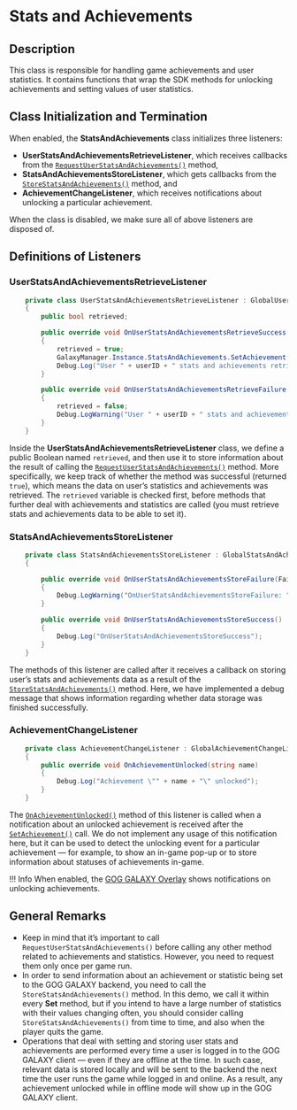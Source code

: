 # Stats and Achievements

## Description

This class is responsible for handling game achievements and user statistics. It contains functions that wrap the SDK methods for unlocking achievements and setting values of user statistics.

## Class Initialization and Termination

When enabled, the **StatsAndAchievements** class initializes three listeners:

- **UserStatsAndAchievementsRetrieveListener**, which receives callbacks from the [`RequestUserStatsAndAchievements()`](https://docs.gog.com/galaxyapi/classgalaxy_1_1api_1_1IStats.html#a38f5c146772f06dfd58c21ca599d7c25) method,
- **StatsAndAchievementsStoreListener**, which gets callbacks from the  [`StoreStatsAndAchievements()`](https://docs.gog.com/galaxyapi/classgalaxy_1_1api_1_1IStats.html#a0e7f8f26b1825f6ccfb4dc26482b97ee) method, and
- **AchievementChangeListener**, which receives notifications about unlocking a particular achievement.

When the class is disabled, we make sure all of above listeners are disposed of.

## Definitions of Listeners

### UserStatsAndAchievementsRetrieveListener

```c#
    private class UserStatsAndAchievementsRetrieveListener : GlobalUserStatsAndAchievementsRetrieveListener
    {
        public bool retrieved;

        public override void OnUserStatsAndAchievementsRetrieveSuccess(GalaxyID userID)
        {
            retrieved = true;
            GalaxyManager.Instance.StatsAndAchievements.SetAchievement("launchTheGame");
            Debug.Log("User " + userID + " stats and achievements retrieved");
        }

        public override void OnUserStatsAndAchievementsRetrieveFailure(GalaxyID userID, FailureReason failureReason)
        {
            retrieved = false;
            Debug.LogWarning("User " + userID + " stats and achievements could not be retrieved, for reason " + failureReason);
        }
    }
```

Inside the **UserStatsAndAchievementsRetrieveListener** class, we define a public Boolean named `retrieved`, and then use it to store information about the result of calling the [`RequestUserStatsAndAchievements()`](https://docs.gog.com/galaxyapi/classgalaxy_1_1api_1_1IStats.html#a38f5c146772f06dfd58c21ca599d7c25) method. More specifically, we keep track of whether the method was successful (returned `true`), which means the data on user’s statistics and achievements was retrieved. The `retrieved` variable is checked first, before methods that further deal with achievements and statistics are called (you must retrieve stats and achievements data to be able to set it).

### StatsAndAchievementsStoreListener

```c#
    private class StatsAndAchievementsStoreListener : GlobalStatsAndAchievementsStoreListener
    {

        public override void OnUserStatsAndAchievementsStoreFailure(FailureReason failureReason)
        {
            Debug.LogWarning("OnUserStatsAndAchievementsStoreFailure: " + failureReason);
        }

        public override void OnUserStatsAndAchievementsStoreSuccess()
        {
            Debug.Log("OnUserStatsAndAchievementsStoreSuccess");
        }
    }
```

The methods of this listener are called after it receives a callback on storing user’s stats and achievements data as a result of the [`StoreStatsAndAchievements()`](https://docs.gog.com/galaxyapi/classgalaxy_1_1api_1_1IStats.html#a0e7f8f26b1825f6ccfb4dc26482b97ee) method. Here, we have implemented a debug message that shows information regarding whether data storage was finished successfully.

### AchievementChangeListener

```c#
    private class AchievementChangeListener : GlobalAchievementChangeListener
    {
        public override void OnAchievementUnlocked(string name)
        {
            Debug.Log("Achievement \"" + name + "\" unlocked");
        }
    }
```

The [`OnAchievementUnlocked()`](https://docs.gog.com/galaxyapi/classgalaxy_1_1api_1_1IAchievementChangeListener.html#a0c2290aab40bc3d2306ce41d813e89f3) method of this listener is called when a notification about an unlocked achievement is received after the [`SetAchievement()`](https://docs.gog.com/galaxyapi/classgalaxy_1_1api_1_1IStats.html#aa5f8d8f187ae0870b3a6cb7dd5ab60e5) call. We do not implement any usage of this notification here, but it can be used to detect the unlocking event for a particular achievement — for example, to show an in-game pop-up or to store information about statuses of achievements in-game.

!!! Info
    When enabled, the [GOG GALAXY Overlay](gc-overlay.md) shows notifications on unlocking achievements.

## General Remarks

- Keep in mind that it’s important to call `RequestUserStatsAndAchievements()` before calling any other method related to achievements and statistics. However, you need to request them only once per game run.
- In order to send information about an achievement or statistic being set to the GOG GALAXY backend, you need to call the `StoreStatsAndAchievements()` method. In this demo, we call it within every **Set** method, but if you intend to have a large number of statistics with their values changing often, you should consider calling `StoreStatsAndAchievements()` from time to time, and also when the player quits the game.
- Operations that deal with setting and storing user stats and achievements are performed every time a user is logged in to the GOG GALAXY client — even if they are offline at the time. In such case, relevant data is stored locally and will be sent to the backend the next time the user runs the game while logged in and online. As a result, any achievement unlocked while in offline mode will show up in the GOG GALAXY client.
